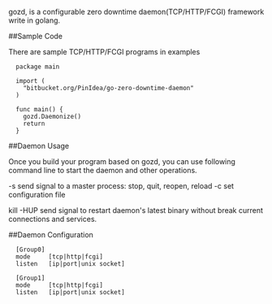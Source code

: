 gozd, is a configurable zero downtime daemon(TCP/HTTP/FCGI) framework write in golang.

##Sample Code

There are sample TCP/HTTP/FCGI programs in examples
```
  package main

  import (
    "bitbucket.org/PinIdea/go-zero-downtime-daemon"
  )

  func main() {
    gozd.Daemonize()
    return
  }
```

##Daemon Usage

Once you build your program based on gozd, you can use following command line to start the daemon and other operations.

  -s send signal to a master process: stop, quit, reopen, reload
  -c set configuration file
  
kill -HUP <pid>  send signal to restart daemon's latest binary without break current connections and services.

##Daemon Configuration
```
  [Group0]
  mode     [tcp|http|fcgi]
  listen   [ip|port|unix socket]

  [Group1]
  mode     [tcp|http|fcgi]
  listen   [ip|port|unix socket]
```